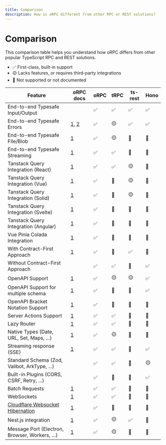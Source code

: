 ```yaml
---
title: Comparison
description: How is oRPC different from other RPC or REST solutions?
---
```


# Comparison

This comparison table helps you understand how oRPC differs from other popular TypeScript RPC and REST solutions.

- ✅ First-class, built-in support
- 🟡 Lacks features, or requires third-party integrations
- 🛑 Not supported or not documented

| Feature                                                                                                                      | oRPC docs                                                                                    | oRPC | tRPC | ts-rest | Hono |
| ---------------------------------------------------------------------------------------------------------------------------- | -------------------------------------------------------------------------------------------- | ---- | ---- | ------- | ---- |
| End-to-end Typesafe Input/Output                                                                                             |                                                                                              | ✅   | ✅   | ✅      | ✅   |
| End-to-end Typesafe Errors                                                                                                   | [1](/docs/client/error-handling), [2](/docs/error-handling#type%E2%80%90safe-error-handling) | ✅   | 🟡   | ✅      | ✅   |
| End-to-end Typesafe File/Blob                                                                                                | [1](/docs/file-upload-download)                                                              | ✅   | 🟡   | 🛑      | 🛑   |
| End-to-end Typesafe Streaming                                                                                                | [1](/docs/event-iterator)                                                                    | ✅   | ✅   | 🛑      | 🛑   |
| Tanstack Query Integration (React)                                                                                           | [1](/docs/integrations/tanstack-query)                                                       | ✅   | ✅   | 🟡      | 🛑   |
| Tanstack Query Integration (Vue)                                                                                             | [1](/docs/integrations/tanstack-query)                                                       | ✅   | 🛑   | 🟡      | 🛑   |
| Tanstack Query Integration (Solid)                                                                                           | [1](/docs/integrations/tanstack-query)                                                       | ✅   | 🛑   | 🟡      | 🛑   |
| Tanstack Query Integration (Svelte)                                                                                          | [1](/docs/integrations/tanstack-query)                                                       | ✅   | 🛑   | 🛑      | 🛑   |
| Tanstack Query Integration (Angular)                                                                                         | [1](/docs/integrations/tanstack-query)                                                       | ✅   | 🛑   | 🛑      | 🛑   |
| Vue Pinia Colada Integration                                                                                                 | [1](/docs/integrations/pinia-colada)                                                         | ✅   | 🛑   | 🛑      | 🛑   |
| With Contract-First Approach                                                                                                 | [1](/docs/contract-first/define-contract)                                                    | ✅   | 🛑   | ✅      | 🛑   |
| Without Contract-First Approach                                                                                              |                                                                                              | ✅   | ✅   | 🛑      | ✅   |
| OpenAPI Support                                                                                                              | [1](/docs/openapi/openapi-handler)                                                           | ✅   | 🟡   | 🟡      | ✅   |
| OpenAPI Support for multiple schema                                                                                          | [1](/docs/openapi/openapi-handler)                                                           | ✅   | 🛑   | 🛑      | ✅   |
| OpenAPI Bracket Notation Support                                                                                             | [1](/docs/openapi/bracket-notation)                                                          | ✅   | 🛑   | 🛑      | 🛑   |
| Server Actions Support                                                                                                       | [1](/docs/server-action)                                                                     | ✅   | ✅   | 🛑      | 🛑   |
| Lazy Router                                                                                                                  | [1](/docs/router#lazy-router)                                                                | ✅   | ✅   | 🛑      | 🛑   |
| Native Types (Date, URL, Set, Maps, ...)                                                                                     | [1](/docs/rpc-handler#supported-data-types)                                                  | ✅   | 🟡   | 🛑      | 🛑   |
| Streaming response (SSE)                                                                                                     | [1](/docs/event-iterator)                                                                    | ✅   | ✅   | 🛑      | ✅   |
| Standard Schema (Zod, Valibot, ArkType, ...)                                                                                 |                                                                                              | ✅   | ✅   | 🛑      | 🟡   |
| Built-in Plugins (CORS, CSRF, Retry, ...)                                                                                    |                                                                                              | ✅   | 🛑   | 🛑      | ✅   |
| Batch Requests                                                                                                               | [1](/docs/plugins/batch-requests)                                                            | ✅   | ✅   | 🛑      | 🛑   |
| WebSockets                                                                                                                   | [1](/docs/adapters/websocket)                                                                | ✅   | ✅   | 🛑      | 🛑   |
| [Cloudflare Websocket Hibernation](https://developers.cloudflare.com/durable-objects/examples/websocket-hibernation-server/) | [1](/docs/plugins/hibernation)                                                               | ✅   | 🛑   | 🛑      | 🛑   |
| Nest.js integration                                                                                                          | [1](/docs/openapi/integrations/implement-contract-in-nest)                                   | ✅   | 🟡   | ✅      | 🛑   |
| Message Port (Electron, Browser, Workers, ...)                                                                               | [1](/docs/adapters/message-port)                                                             | ✅   | 🟡   | 🛑      | 🛑   |
